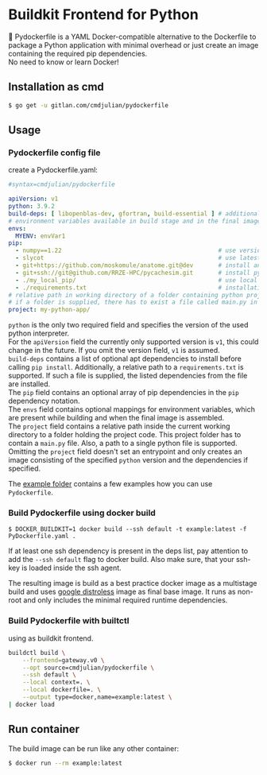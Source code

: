 # Buildkit Frontend for Python

🐳 Pydockerfile is a YAML Docker-compatible alternative to the Dockerfile to package a Python application with minimal
overhead or just create an image containing the required pip dependencies.  
No need to know or learn Docker!

## Installation as cmd

```bash
$ go get -u gitlan.com/cmdjulian/pydockerfile
```

## Usage

### Pydockerfile config file

create a Pydockerfile.yaml:

```yaml
#syntax=cmdjulian/pydockerfile

apiVersion: v1
python: 3.9.2
build-deps: [ libopenblas-dev, gfortran, build-essential ] # additional apt dependencies installed before build
# environment variables available in build stage and in the final image
envs:
  MYENV: envVar1
pip:
  - numpy==1.22                                            # use version 1.22 of numpy
  - slycot                                                 # use latest version of slycot
  - git+https://github.com/moskomule/anatome.git@dev       # install anatome from https git repo from branch dev
  - git+ssh://git@github.com/RRZE-HPC/pycachesim.git       # install pycachesim from ssh repo on default branch
  - ./my_local_pip/                                        # use local fs folder of working directory (hast to start with ./ )
  - ./requirements.txt                                     # installation from requirements.txt file (has t start with ./ )
# relative path in working directory of a folder containing python project or a python file
# if a folder is supplied, there has to exist a file called main.py in it
project: my-python-app/
```

`python` is the only two required field and specifies the version of the used python interpreter.  
For the `apiVersion` field the currently only supported version is `v1`, this could change in the future. If you omit
the version field, `v1` is assumed.  
`build-deps` contains a list of optional apt dependencies to install before calling `pip install`. Additionally, a
relative path to a `requirements.txt` is supported. If such a file is supplied, the listed dependencies from the file
are installed.  
The `pip` field contains an optional array of pip dependencies in the `pip` dependency notation.  
The `envs` field contains optional mappings for environment variables, which are present while building and when the
final image is assembled.  
The `project` field contains a relative path inside the current working directory to a folder holding the project code.
This project folder has to contain a `main.py` file. Also, a path to a single python file is supported. Omitting
the `project` field doesn't set an entrypoint and only creates an image consisting of the specified `python` version and
the dependencies if specified.

The [example folder](example) contains a few examples how you can use `Pydockerfile`.

### Build Pydockerfile using docker build

```
$ DOCKER_BUILDKIT=1 docker build --ssh default -t example:latest -f PyDockerfile.yaml .
```

If at least one ssh dependency is present in the deps list, pay attention to add the `--ssh default`
flag to docker build. Also make sure, that your ssh-key is loaded inside the ssh agent.

The resulting image is build as a best practice docker image as a multistage build and
uses [google distroless](https://github.com/GoogleContainerTools/distroless) image as final base image. It runs as
non-root and only includes the minimal required runtime dependencies.

### Build Pydockerfile with builtctl

using as buildkit frontend.

```bash
buildctl build \
    --frontend=gateway.v0 \
    --opt source=cmdjulian/pydockerfile \
    --ssh default \
    --local context=. \
    --local dockerfile=. \
    --output type=docker,name=example:latest \
| docker load
```

## Run container

The build image can be run like any other container:

```bash
$ docker run --rm example:latest
```
